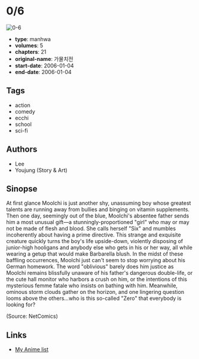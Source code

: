 # 0/6

![0-6](https://cdn.myanimelist.net/images/manga/5/30274.jpg)

-   **type**: manhwa
-   **volumes**: 5
-   **chapters**: 21
-   **original-name**: 가물치전
-   **start-date**: 2006-01-04
-   **end-date**: 2006-01-04

## Tags

-   action
-   comedy
-   ecchi
-   school
-   sci-fi

## Authors

-   Lee
-   Youjung (Story & Art)

## Sinopse

At first glance Moolchi is just another shy, unassuming boy whose greatest talents are running away from bullies and binging on vitamin supplements. Then one day, seemingly out of the blue, Moolchi's absentee father sends him a most unusual gift—a stunningly-proportioned "girl" who may or may not be made of flesh and blood. She calls herself "Six" and mumbles incoherently about having a prime directive. This strange and exquisite creature quickly turns the boy's life upside-down, violently disposing of junior-high hooligans and anybody else who gets in his or her way, all while wearing a getup that would make Barbarella blush. In the midst of these baffling occurrences, Moolchi just can't seem to stop worrying about his German homework. The word "oblivious" barely does him justice as Moolchi remains blissfully unaware of his father's dangerous double-life, or the cute hall monitor who harbors a crush on him, or the intentions of this mysterious femme fatale who insists on bathing with him. Meanwhile, ominous storm clouds gather on the horizon, and one lingering question looms above the others...who is this so-called "Zero" that everybody is looking for?

(Source: NetComics)

## Links

-   [My Anime list](https://myanimelist.net/manga/5491/0_6)
